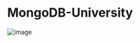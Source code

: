 # MongoDB-University

![image](https://user-images.githubusercontent.com/68082746/172720522-c8a34331-1811-4932-9873-0c1f9a736680.png)
